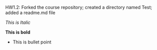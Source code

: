HW1.2: Forked the course repository; created a directory named Test; added a readme.md file

*This is Italic*

**This is bold**

* This is bullet point
